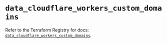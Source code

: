 # `data_cloudflare_workers_custom_domains`

Refer to the Terraform Registry for docs: [`data_cloudflare_workers_custom_domains`](https://registry.terraform.io/providers/cloudflare/cloudflare/5.8.2/docs/data-sources/workers_custom_domains).
